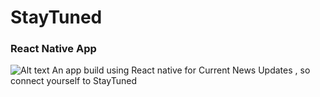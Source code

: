 # StayTuned
### React Native App

![Alt text](/assets/Headlines.png")
An app build using React native for Current News Updates ,
so connect yourself to StayTuned
